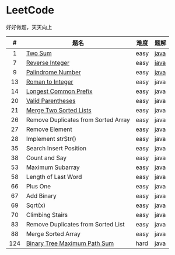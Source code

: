 # LeetCode
好好做题，天天向上

|#|题名|难度|题解|
|:----:|----|----|----|
|1|[Two Sum](https://leetcode-cn.com/problems/two-sum/)|easy|[java](https://github.com/su-zitong/LeetCode/tree/master/algorithms/java/src/twoSum)|
|7|[Reverse Integer](https://leetcode-cn.com/problems/reverse-integer/)|easy|[java](https://github.com/su-zitong/LeetCode/tree/master/algorithms/java/src/reverseInteger)|
|9|[Palindrome Number](https://leetcode-cn.com/problems/palindrome-number/)|easy|[java](https://github.com/su-zitong/LeetCode/tree/master/algorithms/java/src/palindromeNumber)|
|13|[Roman to Integer](https://leetcode-cn.com/problems/roman-to-integer/)|easy|java|
|14|[Longest Common Prefix](https://leetcode-cn.com/problems/longest-common-prefix/)|easy|java|
|20|[Valid Parentheses](https://leetcode-cn.com/problems/valid-parentheses/)|easy|java|
|21|[Merge Two Sorted Lists](https://leetcode-cn.com/problems/merge-two-sorted-lists/)|easy|java|
|26|Remove Duplicates from Sorted Array|easy|java|
|27|Remove Element|easy|java|
|28|Implement strStr()|easy|java|
|35|Search Insert Position|easy|java|
|38|Count and Say|easy|java|
|53|Maximum Subarray|easy|java|
|58|Length of Last Word|easy|java|
|66|Plus One|easy|java|
|67|Add Binary|easy|java|
|69|Sqrt(x)|easy|java|
|70|Climbing Stairs|easy|java|
|83|Remove Duplicates from Sorted List|easy|java|
|88|Merge Sorted Array|easy|java|
|124|[Binary Tree Maximum Path Sum](https://leetcode-cn.com/problems/binary-tree-maximum-path-sum/)|hard|java|